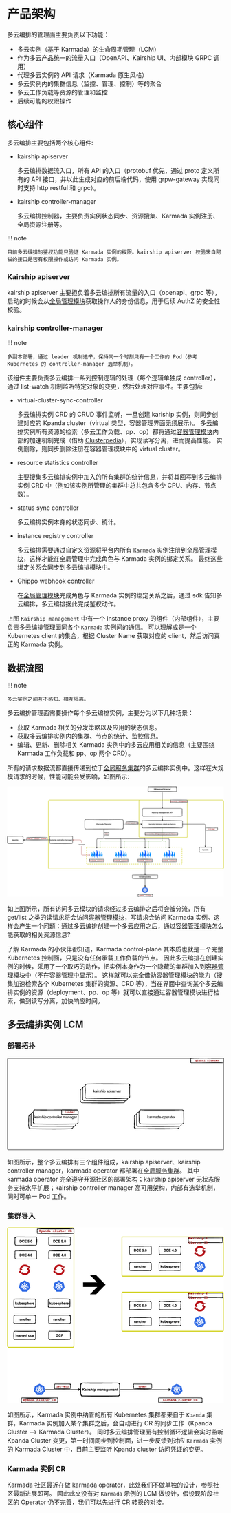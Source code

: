 # 产品架构

多云编排的管理面主要负责以下功能：

- 多云实例（基于 Karmada）的生命周期管理（LCM）
- 作为多云产品统一的流量入口（OpenAPI、Kairship UI、内部模块 GRPC 调用）
- 代理多云实例的 API 请求（Karmada 原生风格）
- 多云实例内的集群信息（监控、管理、控制）等的聚合
- 多云工作负载等资源的管理和监控
- 后续可能的权限操作

## 核心组件

多云编排主要包括两个核心组件:

- kairship apiserver

    多云编排数据流入口，所有 API 的入口（protobuf 优先，通过 proto 定义所有的 API 接口，并以此生成对应的前后端代码，使用 grpw-gateway 实现同时支持 http restful 和 grpc）。

- kairship controller-manager

    多云编排控制器，主要负责实例状态同步、资源搜集、Karmada 实例注册、全局资源注册等。

!!! note

    目前多云编排的鉴权功能只验证 Karmada 实例的权限。kairship apiserver 校验来自阿猫的接口是否有权限操作或访问 Karmada 实例。

### Kairship apiserver

kairship apiserver 主要担负着多云编排所有流量的入口（openapi、grpc 等），启动的时候会从[全局管理模块](../../ghippo/01ProductBrief/WhatisGhippo.md)获取操作人的身份信息，用于后续 AuthZ 的安全性校验。

<!--无状态服务，具体接口待补充（目前比较简单）-->

### kairship controller-manager

!!! note

    多副本部署，通过 leader 机制选举，保持同一个时刻只有一个工作的 Pod（参考 Kubernetes 的 controller-manager 选举机制）。

该组件主要负责多云编排一系列控制逻辑的处理（每个逻辑单独成 controller），通过 list-watch 机制监听特定对象的变更，然后处理对应事件。主要包括:

- virtual-cluster-sync-controller

    多云编排实例 CRD 的 CRUD 事件监听，一旦创建 kariship 实例，则同步创建对应的 Kpanda cluster（virtual 类型，容器管理界面无须展示）。
    多云编排实例所有资源的检索（多云工作负载、pp、op）都将通过[容器管理模块](../../kpanda/03ProductBrief/WhatisKPanda.md)内部的加速机制完成（借助 [Clusterpedia](../../community/clusterpedia.md)），实现读写分离，进而提高性能。
    实例删除，则同步删除注册在容器管理模块中的 virtual cluster。

- resource statistics controller

    主要搜集多云编排实例中加入的所有集群的统计信息，并将其回写到多云编排实例 CRD 中（例如该实例所管理的集群中总共包含多少 CPU、内存、节点数）。

- status sync controller

    多云编排实例本身的状态同步、统计。

- instance registry controller

    多云编排需要通过自定义资源将平台内所有 `Karmada` 实例注册到[全局管理模块](../../ghippo/01ProductBrief/WhatisGhippo.md)，这样才能在全局管理中完成角色与 Karmada 实例的绑定关系。
    最终这些绑定关系会同步到多云编排模块中。

- Ghippo webhook controller

    在[全局管理模块](../../ghippo/01ProductBrief/WhatisGhippo.md)完成角色与 Karmada 实例的绑定关系之后，通过 sdk 告知多云编排，多云编排据此完成鉴权动作。

上图 `Kairship management` 中有一个 instance proxy 的组件（内部组件），主要负责多云编排管理面同各个 `Karmada` 实例间的通信。
可以理解成是一个 Kubernetes client 的集合，根据 Cluster Name 获取对应的 client，然后访问真正的 Karmada 实例。

## 数据流图

!!! note

    多云实例之间互不感知、相互隔离。

多云编排管理面需要操作每个多云编排实例，主要分为以下几种场景：

- 获取 Karmada 相关的分发策略以及应用的状态信息。
- 获取多云编排实例内的集群、节点的统计、监控信息。
- 编辑、更新、删除相关 Karmada 实例中的多云应用相关的信息（主要围绕 Karmada 工作负载和 pp、op 两个 CRD）。

所有的请求数据流都直接传递到位于[全局服务集群](../../kpanda/07UserGuide/Clusters/ClusterRole.md)的多云编排实例中。这样在大规模请求的时候，性能可能会受影响，如图所示:

![数据流图](../images/arch_kairship_instance.png)

如上图所示，所有访问多云模块的请求经过多云编排之后将会被分流，所有 get/list 之类的读请求将会访问[容器管理模块](../../kpanda/03ProductBrief/WhatisKPanda.md)，写请求会访问 Karmada 实例。这样会产生一个问题：通过多云编排创建一个多云应用之后，通过[容器管理模块](../../kpanda/03ProductBrief/WhatisKPanda.md)怎么能获取的相关资源信息?

了解 Karmada 的小伙伴都知道，Karmada control-plane 其本质也就是一个完整 Kubernetes 控制面，只是没有任何承载工作负载的节点。
因此多云编排在创建实例的时候，采用了一个取巧的动作，把实例本身作为一个隐藏的集群加入到[容器管理模块](../../kpanda/03ProductBrief/WhatisKPanda.md)中（不在容器管理中显示）。
这样就可以完全借助容器管理模块的能力（搜集加速检索各个 Kubernetes 集群的资源、CRD 等），当在界面中查询某个多云编排实例的资源（deployment、pp、op 等）就可以直接通过容器管理模块进行检索，做到读写分离，加快响应时间。

## 多云编排实例 LCM

### 部署拓扑

![部署拓扑](../images/deploy_topology.png)

如图所示，整个多云编排有三个组件组成，kairship apiserver、kairship controller manager，karmada operator 都部署在[全局服务集群](../../kpanda/07UserGuide/Clusters/ClusterRole.md)。
其中 karmada operator 完全遵守开源社区的部署架构；kairship apiserver 无状态服务支持水平扩展；kairship controller manager 高可用架构，内部有选举机制，同时可单一 Pod 工作。

### 集群导入

![集群导入](../images/cluster_sync.png)

如图所示，Karmada 实例中纳管的所有 Kubernetes 集群都来自于 `Kpanda` 集群，Karmada 实例加入某个集群之后，会自动进行 CR 的同步工作（Kpanda Cluster --> Karmada Cluster）。
同时多云编排管理面有控制循环逻辑会实时监听 Kpanda Cluster 变更，第一时间同步到控制面，进一步反馈到对应 `Karmada` 实例的 Karmada Cluster 中，目前主要监听 Kpanda cluster 访问凭证的变更。

### Karmada 实例 CR

Karmada 社区最近在做 karmada operator，此处我们不做单独的设计，参照社区最新进展即可。
因此此文没有对 `Karmada` 示例的 LCM 做设计，假设现阶段社区的 Operator 仍不完善，我们可以先进行 CR 转换的对接。
